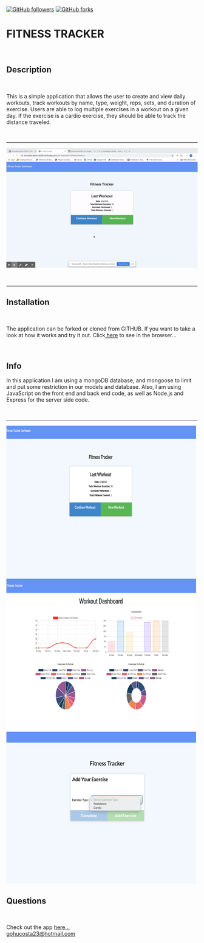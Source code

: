[![GitHub followers](https://img.shields.io/github/followers/gohucosta23.svg?style=social&label=Follow&maxAge=2592000)](https://github.com/gohucosta23?tab=followers)
[![GitHub forks](https://img.shields.io/github/forks/gohucosta23/README-generator?style=social&label=Fork&maxAge=2592000)](https://GitHub.com/gohucosta23)


# FITNESS TRACKER
<br>

## Description
<br>
<p>This is a simple application that allows the user to create and view daily workouts, track workouts by name, type, weight, reps, sets, and duration of exercise. Users are able to log multiple exercises in a workout on a given day. If the exercise is a cardio exercise, they should be able to track the distance traveled.</p>
<br>
<hr>

![Installation Demo](public/images/fitnessTracker.gif)

<br>
<hr>

## Installation
<br>
<p>The application can be forked or cloned from GITHUB. If you want to take a look at how it works and try it out. Click<a href = "https://stormy-taiga-53566.herokuapp.com/"> here</a> to see in the browser... </p>

<br>

## Info

<p>In this application I am using a mongoDB database, and mongoose to limit and put some restriction in our models and database. Also, I am using JavaScript on the front end and back end code, as well as Node.js and Express for the server side code.</p>
<br>
<hr>

<img src = "public/images/pic1.png" alt = "fitnessTracker" width ="500px" height = "400px">
<img src = "public/images/pic2.png" alt = "fitnessTracker" width ="500px" height = "400px">
<img src = "public/images/pic3.png" alt = "fitnessTracker" width ="500px" height = "400px">

## Questions
<br>
<p>Check out the app <a href = "https://stormy-taiga-53566.herokuapp.com/" target = "blank">here...</a><br>
<a href = "mailto:gohucosta23@hotmail.com">gohucosta23@hotmail.com</a> 